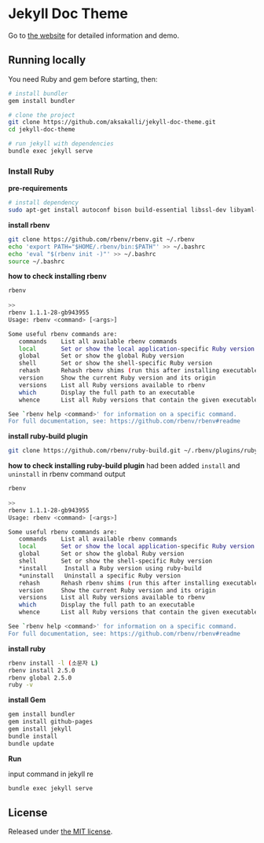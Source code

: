 # Jekyll Doc Theme

Go to [the website](https://aksakalli.github.io/jekyll-doc-theme/) for detailed information and demo.

## Running locally

You need Ruby and gem before starting, then:

```bash
# install bundler
gem install bundler

# clone the project
git clone https://github.com/aksakalli/jekyll-doc-theme.git
cd jekyll-doc-theme

# run jekyll with dependencies
bundle exec jekyll serve
```

### Install Ruby
    
**pre-requirements**

```bash
# install dependency 
sudo apt-get install autoconf bison build-essential libssl-dev libyaml-dev libreadline6-dev zlib1g-dev libncurses5-dev libffi-dev libgdbm3 libgdbm-dev
```
    
**install rbenv**

```bash
git clone https://github.com/rbenv/rbenv.git ~/.rbenv
echo 'export PATH="$HOME/.rbenv/bin:$PATH"' >> ~/.bashrc
echo 'eval "$(rbenv init -)"' >> ~/.bashrc
source ~/.bashrc 
```
    
**how to check installing rbenv**

```bash
rbenv
    
>>
rbenv 1.1.1-28-gb943955
Usage: rbenv <command> [<args>]

Some useful rbenv commands are:
   commands    List all available rbenv commands
   local       Set or show the local application-specific Ruby version
   global      Set or show the global Ruby version
   shell       Set or show the shell-specific Ruby version
   rehash      Rehash rbenv shims (run this after installing executables)
   version     Show the current Ruby version and its origin
   versions    List all Ruby versions available to rbenv
   which       Display the full path to an executable
   whence      List all Ruby versions that contain the given executable

See `rbenv help <command>' for information on a specific command.
For full documentation, see: https://github.com/rbenv/rbenv#readme
```
    
**install ruby-build plugin**

```bash
git clone https://github.com/rbenv/ruby-build.git ~/.rbenv/plugins/ruby-build
```
    
**how to check installing ruby-build plugin**
had been added `install` and `uninstall` in rbenv command output
```bash
rbenv
    
>>
rbenv 1.1.1-28-gb943955
Usage: rbenv <command> [<args>]

Some useful rbenv commands are:
   commands    List all available rbenv commands
   local       Set or show the local application-specific Ruby version
   global      Set or show the global Ruby version
   shell       Set or show the shell-specific Ruby version
   *install     Install a Ruby version using ruby-build
   *uninstall   Uninstall a specific Ruby version
   rehash      Rehash rbenv shims (run this after installing executables)
   version     Show the current Ruby version and its origin
   versions    List all Ruby versions available to rbenv
   which       Display the full path to an executable
   whence      List all Ruby versions that contain the given executable

See `rbenv help <command>' for information on a specific command.
For full documentation, see: https://github.com/rbenv/rbenv#readme
```
    
**install ruby**
```bash
rbenv install -l (소문자 L)
rbenv install 2.5.0
rbenv global 2.5.0
ruby -v
```
    
**install Gem**
```bash
gem install bundler
gem install github-pages
gem install jekyll
bundle install
bundle update
```
        
**Run**

input command in jekyll re

```bash
bundle exec jekyll serve
```
    
## License

Released under [the MIT license](LICENSE).
